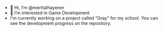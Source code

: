 - 👋 Hi, I’m @merttalhayener
- 👀 I’m interested in Game Development
- I'm currently working on a project called "Gray" for my school. You can see the development progress on the repository.

<!---
merttalhayener/merttalhayener is a ✨ special ✨ repository because its `README.md` (this file) appears on your GitHub profile.
You can click the Preview link to take a look at your changes.
--->
